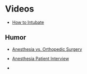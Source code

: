 # Videos

* [How to Intubate](https://youtu.be/hVQ4EZW63qQ)

## Humor

* [Anesthesia vs. Orthopedic Surgery](https://youtu.be/3rTsvb2ef5k)

* [Anesthesia Patient Interview](https://youtu.be/E75FPnr8DYo)

* 
